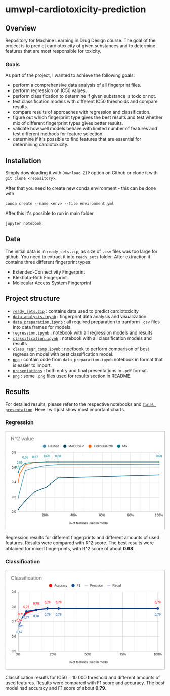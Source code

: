 # umwpl-cardiotoxicity-prediction  

## Overview  
Repository for Machine Learning in Drug Design course.
The goal of the project is to predict cardiotoxicity of given substances and to determine features that are most responsible for toxicity.  

### Goals  
As part of the project, I wanted to achieve the following goals:  

- perform a comprehensive data analysis of all fingerprint files.  
- perform regression on IC50 values.  
- perform classification to determine if given substance is toxic or not.  
- test classification models with different IC50 thresholds and compare results.  
- compare results of approaches with regression and classification.  
- figure out which fingerprint type gives the best results and test whether mix of different fingerprint types gives better results.  
- validate how well models behave with limited number of features and test different methods for feature selection.  
- determine if it's possible to find features that are essential for determining cardiotoxicity.  

## Installation  
Simply downloading it with `Download ZIP` option on Github or clone it with `git clone <repository>`.  

After that you need to create new conda environment - this can be done with  

`conda create --name <env> --file environment.yml`  

After this it's possible to run in main folder

`jupyter notebook`  

## Data  
The initial data is in `ready_sets.zip`, as size of `.csv` files was too large for github. You need to extract it into `ready_sets` folder.
After extraction it contains three different fingerprint types:  
* Extended-Connectivity Fingerprint   
* Klekhota-Roth Fingerprint  
* Molecular Access System Fingerprint  

## Project structure   
* [`ready_sets.zip`](/ready_sets.zip) : contains data used to predict cardiotoxicity  
* [`data_analysis.ipynb`](/data_analysis.ipynb) : fingerprint data analysis and visualization  
* [`data_preparation.ipynb`](/data_preparation.ipynb) : all required preparation to tranform `.csv` files into data frames for models.  
* [`regression.ipynb`](/regression.ipynb) : notebook with all regression models and results  
* [`classification.ipynb`](/classification.ipynb) : notebook with all classification models and results  
* [`class_regr_comp.ipynb`](/class_regr_comp.ipynb) : noetbook to perform comparison of best regression model with best classification model.  
* [`png`](/utils.py) : contain code from `data_preparation.ipynb` notebook in format that is easier to import.  
* [`presentations`](/presentations) : both entry and final presentations in `.pdf` format.  
* [`png`](/png) : some `.png` files used for results section in README.  

## Results  
For detailed results, please refer to the respective notebooks and [`final presentation`](/presentations/Final%20-%20UMwPL%20-%20przewidywanie%20kardiotoksyczności%20-%20Mateusz%20Poleski.pdf). Here I will just show most important charts.  

### Regression  

![Regression](/png/regression_res.png)  

Regression results for different fingerprints and different amounts of used features. Results were compared with R^2 score.
The best results were obtained for mixed fingerprints, with R^2 score of about **0.68**.  

### Classification  

![Classification](/png/classification_res.png)  

Classification results for IC50 = 10 000 threshold and different amounts of used features. Results were compared with F1 score and accuracy.
The best model had accuracy and F1 score of about **0.79**.  
